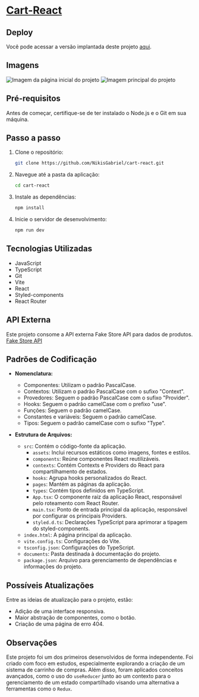 # [Cart-React](https://legendary-semolina-3f9fff.netlify.app/)

## Deploy

Você pode acessar a versão implantada deste projeto [aqui](https://legendary-semolina-3f9fff.netlify.app/).

## Imagens

![Imagem da página inicial do projeto](https://github.com/NikisGabriel/cart-react/blob/main/documents/cart-app-home.png)
![Imagem principal do projeto](https://github.com/NikisGabriel/cart-react/blob/main/documents/cart-app.png)

## Pré-requisitos

Antes de começar, certifique-se de ter instalado o Node.js e o Git em sua máquina.

## Passo a passo

1. Clone o repositório:

   ```bash
   git clone https://github.com/NikisGabriel/cart-react.git
   ```

2. Navegue até a pasta da aplicação:

   ```bash
   cd cart-react
   ```

3. Instale as dependências:

   ```bash
   npm install
   ```

4. Inicie o servidor de desenvolvimento:

   ```bash
   npm run dev
   ```

## Tecnologias Utilizadas

- JavaScript
- TypeScript
- Git
- Vite
- React
- Styled-components
- React Router

## API Externa

Este projeto consome a API externa Fake Store API para dados de produtos. [Fake Store API](https://fakestoreapi.com/)

## Padrões de Codificação

- **Nomenclatura:**

  - Componentes: Utilizam o padrão PascalCase.
  - Contextos: Utilizam o padrão PascalCase com o sufixo "Context".
  - Provedores: Seguem o padrão PascalCase com o sufixo "Provider".
  - Hooks: Seguem o padrão camelCase com o prefixo "use".
  - Funções: Seguem o padrão camelCase.
  - Constantes e variáveis: Seguem o padrão camelCase.
  - Tipos: Seguem o padrão camelCase com o sufixo "Type".

- **Estrutura de Arquivos:**
  - `src`: Contém o código-fonte da aplicação.
    - `assets`: Inclui recursos estáticos como imagens, fontes e estilos.
    - `components`: Reúne componentes React reutilizáveis.
    - `contexts`: Contém Contexts e Providers do React para compartilhamento de estados.
    - `hooks`: Agrupa hooks personalizados do React.
    - `pages`: Mantém as páginas da aplicação.
    - `types`: Contém tipos definidos em TypeScript.
    - `App.tsx`: O componente raiz da aplicação React, responsável pelo roteamento com React Router.
    - `main.tsx`: Ponto de entrada principal da aplicação, responsável por configurar os principais Providers.
    - `styled.d.ts`: Declarações TypeScript para aprimorar a tipagem do styled-components.
  - `index.html`: A página principal da aplicação.
  - `vite.config.ts`: Configurações do Vite.
  - `tsconfig.json`: Configurações do TypeScript.
  - `documents`: Pasta destinada à documentação do projeto.
  - `package.json`: Arquivo para gerenciamento de dependências e informações do projeto.

## Possíveis Atualizações

Entre as ideias de atualização para o projeto, estão:

- Adição de uma interface responsiva.
- Maior abstração de componentes, como o botão.
- Criação de uma página de erro 404.

## Observações

Este projeto foi um dos primeiros desenvolvidos de forma independente. Foi criado com foco em estudos, especialmente explorando a criação de um sistema de carrinho de compras. Além disso, foram aplicados conceitos avançados, como o uso do `useReducer` junto ao um contexto para o gerenciamento de um estado compartilhado visando uma alternativa a ferramentas como o `Redux`.
